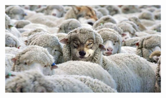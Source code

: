 <a href="https://github.com/SvanteJonssonITHS">
  <img src="https://raw.githubusercontent.com/svante-jonsson/svante-jonsson/main/banban.png"/>
</a>
